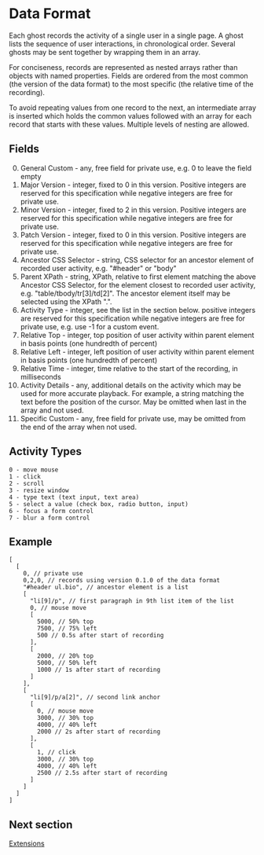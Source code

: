 Data Format
===========

Each ghost records the activity of a single user in a single page.
A ghost lists the sequence of user interactions, in chronological order.
Several ghosts may be sent together by wrapping them in an array.

For conciseness, records are represented as nested arrays rather than objects
with named properties. Fields are ordered from the most common (the version of
the data format) to the most specific (the relative time of the recording).

To avoid repeating values from one record to the next, an intermediate
array is inserted which holds the common values followed with an array
for each record that starts with these values. Multiple levels of nesting
are allowed.

Fields
------

  0. General Custom - any, free field for private use,
                      e.g. 0 to leave the field empty
  1. Major Version - integer, fixed to 0 in this version.
                     Positive integers are reserved for this specification
                     while negative integers are free for private use.
  2. Minor Version - integer, fixed to 2 in this version.
                     Positive integers are reserved for this specification
                     while negative integers are free for private use.
  3. Patch Version - integer, fixed to 0 in this version.
                     Positive integers are reserved for this specification
                     while negative integers are free for private use.
  4. Ancestor CSS Selector - string, CSS selector for an ancestor element of
                             recorded user activity, e.g. "#header" or "body"
  5. Parent XPath - string, XPath, relative to first element matching the above
                    Ancestor CSS Selector, for the element closest to recorded
                    user activity, e.g. "table/tbody/tr[3]/td[2]". The ancestor
                    element itself may be selected using the XPath ".".
  6. Activity Type - integer, see the list in the section below.
                     positive integers are reserved for this specification
                     while negative integers are free for private use,
                     e.g. use -1 for a custom event.
  7. Relative Top - integer, top position of user activity within parent
                    element in basis points (one hundredth of percent)
  8. Relative Left - integer, left position of user activity within parent
                     element in basis points (one hundredth of percent)
  9. Relative Time - integer, time relative to the start of the recording,
                      in milliseconds
  10. Activity Details - any, additional details on the activity which may be
                         used for more accurate playback. For example, a string
                         matching the text before the position of the cursor.
                         May be omitted when last in the array and not used.
  11. Specific Custom - any, free field for private use, may be omitted from
                        the end of the array when not used.

Activity Types
--------------

    0 - move mouse
    1 - click
    2 - scroll
    3 - resize window
    4 - type text (text input, text area)
    5 - select a value (check box, radio button, input)
    6 - focus a form control
    7 - blur a form control

Example
-------

    [
      [
        0, // private use
        0,2,0, // records using version 0.1.0 of the data format
        "#header ul.bio", // ancestor element is a list
        [
          "li[9]/p", // first paragraph in 9th list item of the list
          0, // mouse move
          [
            5000, // 50% top
            7500, // 75% left
            500 // 0.5s after start of recording
          ],
          [
            2000, // 20% top
            5000, // 50% left
            1000 // 1s after start of recording
          ]
        ],
        [
          "li[9]/p/a[2]", // second link anchor
          [
            0, // mouse move
            3000, // 30% top
            4000, // 40% left
            2000 // 2s after start of recording
          ],
          [
            1, // click
            3000, // 30% top
            4000, // 40% left
            2500 // 2.5s after start of recording
          ]
        ]
      ]
    ]

Next section
------------

[Extensions](extensions.md)
